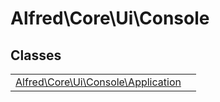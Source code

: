 
                                                                                                                                            
    
# Alfred\Core\Ui\Console



## Classes
| | |
| --- | --- |
| [Alfred\Core\Ui\Console\Application](../../../Alfred/Core/Ui/Console/Application.md) |  |






                                                                                                                                                                                                                                                                                                                                                                                                            
    
                                                                                                                                                                                                                                                                             
                